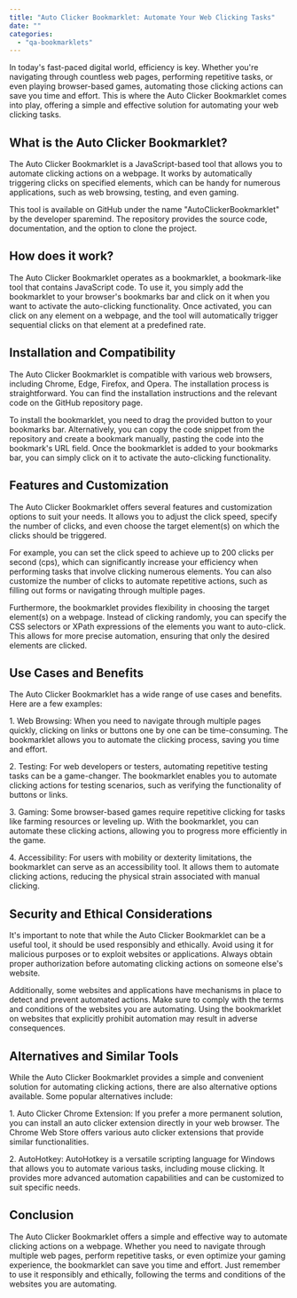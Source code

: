 ```yaml
---
title: "Auto Clicker Bookmarklet: Automate Your Web Clicking Tasks"
date: ""
categories: 
  - "qa-bookmarklets"
---
```


In today's fast-paced digital world, efficiency is key. Whether you're navigating through countless web pages, performing repetitive tasks, or even playing browser-based games, automating those clicking actions can save you time and effort. This is where the Auto Clicker Bookmarklet comes into play, offering a simple and effective solution for automating your web clicking tasks.

## What is the Auto Clicker Bookmarklet?

The Auto Clicker Bookmarklet is a JavaScript-based tool that allows you to automate clicking actions on a webpage. It works by automatically triggering clicks on specified elements, which can be handy for numerous applications, such as web browsing, testing, and even gaming.

This tool is available on GitHub under the name "AutoClickerBookmarklet" by the developer sparemind. The repository provides the source code, documentation, and the option to clone the project.

## How does it work?

The Auto Clicker Bookmarklet operates as a bookmarklet, a bookmark-like tool that contains JavaScript code. To use it, you simply add the bookmarklet to your browser's bookmarks bar and click on it when you want to activate the auto-clicking functionality. Once activated, you can click on any element on a webpage, and the tool will automatically trigger sequential clicks on that element at a predefined rate.

## Installation and Compatibility

The Auto Clicker Bookmarklet is compatible with various web browsers, including Chrome, Edge, Firefox, and Opera. The installation process is straightforward. You can find the installation instructions and the relevant code on the GitHub repository page.

To install the bookmarklet, you need to drag the provided button to your bookmarks bar. Alternatively, you can copy the code snippet from the repository and create a bookmark manually, pasting the code into the bookmark's URL field. Once the bookmarklet is added to your bookmarks bar, you can simply click on it to activate the auto-clicking functionality.

## Features and Customization

The Auto Clicker Bookmarklet offers several features and customization options to suit your needs. It allows you to adjust the click speed, specify the number of clicks, and even choose the target element(s) on which the clicks should be triggered.

For example, you can set the click speed to achieve up to 200 clicks per second (cps), which can significantly increase your efficiency when performing tasks that involve clicking numerous elements. You can also customize the number of clicks to automate repetitive actions, such as filling out forms or navigating through multiple pages.

Furthermore, the bookmarklet provides flexibility in choosing the target element(s) on a webpage. Instead of clicking randomly, you can specify the CSS selectors or XPath expressions of the elements you want to auto-click. This allows for more precise automation, ensuring that only the desired elements are clicked.

## Use Cases and Benefits

The Auto Clicker Bookmarklet has a wide range of use cases and benefits. Here are a few examples:

1\. Web Browsing: When you need to navigate through multiple pages quickly, clicking on links or buttons one by one can be time-consuming. The bookmarklet allows you to automate the clicking process, saving you time and effort.

2\. Testing: For web developers or testers, automating repetitive testing tasks can be a game-changer. The bookmarklet enables you to automate clicking actions for testing scenarios, such as verifying the functionality of buttons or links.

3\. Gaming: Some browser-based games require repetitive clicking for tasks like farming resources or leveling up. With the bookmarklet, you can automate these clicking actions, allowing you to progress more efficiently in the game.

4\. Accessibility: For users with mobility or dexterity limitations, the bookmarklet can serve as an accessibility tool. It allows them to automate clicking actions, reducing the physical strain associated with manual clicking.

## Security and Ethical Considerations

It's important to note that while the Auto Clicker Bookmarklet can be a useful tool, it should be used responsibly and ethically. Avoid using it for malicious purposes or to exploit websites or applications. Always obtain proper authorization before automating clicking actions on someone else's website.

Additionally, some websites and applications have mechanisms in place to detect and prevent automated actions. Make sure to comply with the terms and conditions of the websites you are automating. Using the bookmarklet on websites that explicitly prohibit automation may result in adverse consequences.

## Alternatives and Similar Tools

While the Auto Clicker Bookmarklet provides a simple and convenient solution for automating clicking actions, there are also alternative options available. Some popular alternatives include:

1\. Auto Clicker Chrome Extension: If you prefer a more permanent solution, you can install an auto clicker extension directly in your web browser. The Chrome Web Store offers various auto clicker extensions that provide similar functionalities.

2\. AutoHotkey: AutoHotkey is a versatile scripting language for Windows that allows you to automate various tasks, including mouse clicking. It provides more advanced automation capabilities and can be customized to suit specific needs.

## Conclusion

The Auto Clicker Bookmarklet offers a simple and effective way to automate clicking actions on a webpage. Whether you need to navigate through multiple web pages, perform repetitive tasks, or even optimize your gaming experience, the bookmarklet can save you time and effort. Just remember to use it responsibly and ethically, following the terms and conditions of the websites you are automating.
